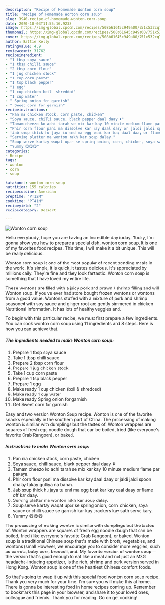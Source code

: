 ```yaml
---
description: "Recipe of Homemade Wonton corn soup"
title: "Recipe of Homemade Wonton corn soup"
slug: 3940-recipe-of-homemade-wonton-corn-soup
date: 2020-10-03T11:55:16.923Z
image: https://img-global.cpcdn.com/recipes/508b61645c949a00/751x532cq70/wonton-corn-soup-recipe-main-photo.jpg
thumbnail: https://img-global.cpcdn.com/recipes/508b61645c949a00/751x532cq70/wonton-corn-soup-recipe-main-photo.jpg
cover: https://img-global.cpcdn.com/recipes/508b61645c949a00/751x532cq70/wonton-corn-soup-recipe-main-photo.jpg
author: Hattie Kelly
ratingvalue: 4.9
reviewcount: 31762
recipeingredient:
- "1 tbsp soya sauce"
- "1 tbsp chilli sauce"
- "2 tbsp corn flour"
- "1 jug chicken stock"
- "1 cup corn paste"
- "1 tsp black pepper"
- "1 egg"
- "1 cup chicken boil  shredded"
- "1 cup water"
- " Spring onion for garnish"
- " Sweet corn for garnish"
recipeinstructions:
- "Pan ma chicken stock, corn paste, chicken"
- "Soya sauce, chilli sauce, black pepper daal daay ⬇"
- "Tamam cheezo ko achi tarah se mix kar kay 10 minute medium flame par pakaya."
- "Phir corn flour pani ma dissolve kar kay daal daay or jaldi jaldi spoon chalay takay gutliya na banay."
- "Jab soup thick hu jaya tu end ma egg beat kar kay daal daay or flame off kar daay."
- "Serving platter ma wonton rakh kar soup dalay."
- "Soup serve kartay waqat upar se spring onion, corn, chicken, soya sauce or chilli sauce se garnish kar kay crackers kay sath serve kary."
- "Yummy 😋😋😋"
categories:
- Recipe
tags:
- wonton
- corn
- soup

katakunci: wonton corn soup 
nutrition: 155 calories
recipecuisine: American
preptime: "PT12M"
cooktime: "PT41M"
recipeyield: "2"
recipecategory: Dessert

---
```



![Wonton corn soup](https://img-global.cpcdn.com/recipes/508b61645c949a00/751x532cq70/wonton-corn-soup-recipe-main-photo.jpg)

Hello everybody, hope you are having an incredible day today. Today, I'm gonna show you how to prepare a special dish, wonton corn soup. It is one of my favorites food recipes. This time, I will make it a bit unique. This will be really delicious.

Wonton corn soup is one of the most popular of recent trending meals in the world. It's simple, it is quick, it tastes delicious. It's appreciated by millions daily. They're fine and they look fantastic. Wonton corn soup is something that I have loved my entire life.

These wontons are filled with a juicy pork and prawn / shrimp filling and will Wonton soup. If you&#39;ve ever had store bought frozen wontons or wontons from a good value. Wontons stuffed with a mixture of pork and shrimp seasoned with soy sauce and ginger root are gently simmered in chicken Nutritional Information. It has lots of healthy veggies and.


To begin with this particular recipe, we must first prepare a few ingredients. You can cook wonton corn soup using 11 ingredients and 8 steps. Here is how you can achieve that.

<!--inarticleads1-->

##### The ingredients needed to make Wonton corn soup:

1. Prepare 1 tbsp soya sauce
1. Take 1 tbsp chilli sauce
1. Prepare 2 tbsp corn flour
1. Prepare 1 jug chicken stock
1. Take 1 cup corn paste
1. Prepare 1 tsp black pepper
1. Prepare 1 egg
1. Make ready 1 cup chicken (boil &amp; shredded)
1. Make ready 1 cup water
1. Make ready  Spring onion for garnish
1. Get  Sweet corn for garnish


Easy and two version Wonton Soup recipe. Wonton is one of the favorite snacks especially in the southern part of China. The processing of making wonton is similar with dumplings but the tastes of. Wonton wrappers are squares of fresh egg noodle dough that can be boiled, fried (like everyone&#39;s favorite Crab Rangoon), or baked. 

<!--inarticleads2-->

##### Instructions to make Wonton corn soup:

1. Pan ma chicken stock, corn paste, chicken
1. Soya sauce, chilli sauce, black pepper daal daay ⬇
1. Tamam cheezo ko achi tarah se mix kar kay 10 minute medium flame par pakaya.
1. Phir corn flour pani ma dissolve kar kay daal daay or jaldi jaldi spoon chalay takay gutliya na banay.
1. Jab soup thick hu jaya tu end ma egg beat kar kay daal daay or flame off kar daay.
1. Serving platter ma wonton rakh kar soup dalay.
1. Soup serve kartay waqat upar se spring onion, corn, chicken, soya sauce or chilli sauce se garnish kar kay crackers kay sath serve kary.
1. Yummy 😋😋😋


The processing of making wonton is similar with dumplings but the tastes of. Wonton wrappers are squares of fresh egg noodle dough that can be boiled, fried (like everyone&#39;s favorite Crab Rangoon), or baked. Wonton soup is a traditional Chinese soup that&#39;s made with broth, vegetables, and wontons (small However, we encourage you to consider more veggies, such as carrots, baby corn, broccoli, and. My favorite version of wonton soup—the version that&#39;s good enough to eat like a meal and not just an MSG headache-inducing appetizer, is the rich, shrimp and pork version served in Hong Kong. Wonton soup is one of the heartiest Chinese comfort foods. 

So that's going to wrap it up with this special food wonton corn soup recipe. Thank you very much for your time. I'm sure you will make this at home. There is gonna be interesting food in home recipes coming up. Remember to bookmark this page in your browser, and share it to your loved ones, colleague and friends. Thank you for reading. Go on get cooking!
